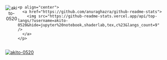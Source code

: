 <div style="display: flex; justify-content: space-between;">
    <p align="center">
      <img src="https://github-readme-stats.vercel.app/api?username=akito-0520&show_icons=true&locale=ja" alt="akito-0520" />
    </p>

    <p align="center">
      <a href="https://github.com/anuraghazra/github-readme-stats">
        <img src="https://github-readme-stats.vercel.app/api/top-langs/?username=akito-0520&hide=jupyter%20notebook,shaderlab,tex,c%23&langs_count=9" />
      </a>
    </p>
</div>

<p align="left">
  <a href="https://github.com/ryo-ma/github-profile-trophy">
    <img src="https://github-profile-trophy.vercel.app/?username=akito-0520" alt="akito-0520" />
  </a>
</p>
